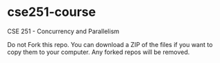 # cse251-course
CSE 251 - Concurrency and Parallelism

Do not Fork this repo.  You can download a ZIP of the files if you want to copy them to your computer.  Any forked repos will be removed.

